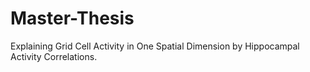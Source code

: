 # Master-Thesis
Explaining Grid Cell Activity in One Spatial Dimension by Hippocampal Activity Correlations.
